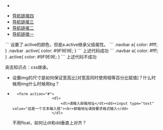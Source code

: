 * ```
<nav class="navbar clearfix">
	<ul>
		<li><a class="active" href="#">导航链接四</a></li>
		<li><a href="#">导航链接三</a></li>
		<li><a href="#">导航链接二</a></li>
		<li><a href="#">导航链接一</a></li>
	</ul>
</nav>
```
设置了.active的颜色，但是a.active继承父级属性。
```
.navbar a{
	color: #fff;
}
.navbar .active{
	color: #9F9E9E;
}
```
上述代码成功
```
.navbar a{
	color: #fff;
}
.active{
	color: #9F9E9E;
}
```
上述代码不成功

突击知识点：css继承。

* 设置img的尺寸是如何保证宽高比[对宽高同时使用相等百分比赋值]？什么时候用img什么时候用bg？
* ```
	<form action="#">
					<dl>
						<dt>请输入邮箱地址</dt><dd><input type="text" value="这是一个文本输入框"><br>邮箱地址请按要求格式输入</dd>
					</dl>
  ```
  不用float，如何让dt和dd垂直上对齐？


